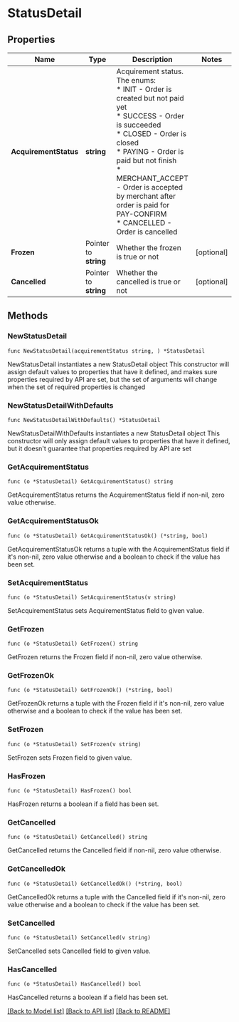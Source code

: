 # StatusDetail

## Properties

Name | Type | Description | Notes
------------ | ------------- | ------------- | -------------
**AcquirementStatus** | **string** | Acquirement status. The enums:<br /> * INIT - Order is created but not paid yet<br /> * SUCCESS - Order is succeeded<br /> * CLOSED - Order is closed<br /> * PAYING - Order is paid but not finish<br /> * MERCHANT_ACCEPT - Order is accepted by merchant after order is paid for PAY-CONFIRM<br /> * CANCELLED - Order is cancelled<br />  | 
**Frozen** | Pointer to **string** | Whether the frozen is true or not | [optional] 
**Cancelled** | Pointer to **string** | Whether the cancelled is true or not | [optional] 

## Methods

### NewStatusDetail

`func NewStatusDetail(acquirementStatus string, ) *StatusDetail`

NewStatusDetail instantiates a new StatusDetail object
This constructor will assign default values to properties that have it defined,
and makes sure properties required by API are set, but the set of arguments
will change when the set of required properties is changed

### NewStatusDetailWithDefaults

`func NewStatusDetailWithDefaults() *StatusDetail`

NewStatusDetailWithDefaults instantiates a new StatusDetail object
This constructor will only assign default values to properties that have it defined,
but it doesn't guarantee that properties required by API are set

### GetAcquirementStatus

`func (o *StatusDetail) GetAcquirementStatus() string`

GetAcquirementStatus returns the AcquirementStatus field if non-nil, zero value otherwise.

### GetAcquirementStatusOk

`func (o *StatusDetail) GetAcquirementStatusOk() (*string, bool)`

GetAcquirementStatusOk returns a tuple with the AcquirementStatus field if it's non-nil, zero value otherwise
and a boolean to check if the value has been set.

### SetAcquirementStatus

`func (o *StatusDetail) SetAcquirementStatus(v string)`

SetAcquirementStatus sets AcquirementStatus field to given value.


### GetFrozen

`func (o *StatusDetail) GetFrozen() string`

GetFrozen returns the Frozen field if non-nil, zero value otherwise.

### GetFrozenOk

`func (o *StatusDetail) GetFrozenOk() (*string, bool)`

GetFrozenOk returns a tuple with the Frozen field if it's non-nil, zero value otherwise
and a boolean to check if the value has been set.

### SetFrozen

`func (o *StatusDetail) SetFrozen(v string)`

SetFrozen sets Frozen field to given value.

### HasFrozen

`func (o *StatusDetail) HasFrozen() bool`

HasFrozen returns a boolean if a field has been set.

### GetCancelled

`func (o *StatusDetail) GetCancelled() string`

GetCancelled returns the Cancelled field if non-nil, zero value otherwise.

### GetCancelledOk

`func (o *StatusDetail) GetCancelledOk() (*string, bool)`

GetCancelledOk returns a tuple with the Cancelled field if it's non-nil, zero value otherwise
and a boolean to check if the value has been set.

### SetCancelled

`func (o *StatusDetail) SetCancelled(v string)`

SetCancelled sets Cancelled field to given value.

### HasCancelled

`func (o *StatusDetail) HasCancelled() bool`

HasCancelled returns a boolean if a field has been set.


[[Back to Model list]](../README.md#documentation-for-models) [[Back to API list]](../README.md#documentation-for-api-endpoints) [[Back to README]](../README.md)


